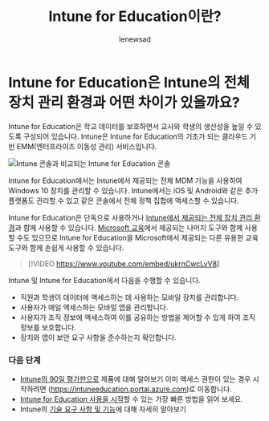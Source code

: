 ﻿---
title: Intune for Education이란?
description: Intune for Education이 전체 Intune 관리 환경과 어떻게 다른지 알아봅니다.
keywords: Intune이란
author: lenewsad
ms.author: lanewsad
manager: dougeby
ms.date: 12/21/2017
ms.topic: get-started-article
ms.prod: ''
ms.service: microsoft-intune
ms.technology: ''
ms.assetid: ca36589b-804d-40b8-b112-9195d8897800
ms.reviewer: travisj
ms.suite: ems
ms.custom: intune-azure
ms.openlocfilehash: 30195ee56e99754f5ed385291823adef08d6ce01
ms.sourcegitcommit: 7f46e9990797bdfa669ccba2077721f1bc70c07e
ms.translationtype: HT
ms.contentlocale: ko-KR
ms.lasthandoff: 04/04/2018
---
# <a name="how-is-intune-for-education-different-from-the-full-device-management-experience-in-intune"></a>Intune for Education은 Intune의 전체 장치 관리 환경과 어떤 차이가 있을까요?

Intune for Education은 학교 데이터를 보호하면서 교사와 학생의 생산성을 높일 수 있도록 구성되어 있습니다. Intune은 Intune for Education의 기초가 되는 클라우드 기반 EMM(엔터프라이즈 이동성 관리) 서비스입니다.

![Intune 콘솔과 비교되는 Intune for Education 콘솔](./media/intune-azure-vs-intuneEDU.png)

Intune for Education에서는 Intune에서 제공되는 전체 MDM 기능을 사용하여 Windows 10 장치를 관리할 수 있습니다. Intune에서는 iOS 및 Android와 같은 추가 플랫폼도 관리할 수 있고 같은 콘솔에서 전체 정책 집합에 액세스할 수 있습니다.

Intune for Education은 단독으로 사용하거나 [Intune에서 제공되는 전체 장치 관리 환경](introduction-intune.md)과 함께 사용할 수 있습니다. [Microsoft 교육](https://microsoft.com/education)에서 제공되는 나머지 도구와 함께 사용할 수도 있으므로 Intune for Education을 Microsoft에서 제공되는 다른 유용한 교육 도구와 함께 손쉽게 사용할 수 있습니다.

> [!VIDEO https://www.youtube.com/embed/ukrnCwcLvV8]

Intune 및 Intune for Education에서 다음을 수행할 수 있습니다.
* 직원과 학생이 데이터에 액세스하는 데 사용하는 모바일 장치를 관리합니다.
* 사용자가 매일 액세스하는 모바일 앱을 관리합니다.
* 사용자가 조직 정보에 액세스하여 이를 공유하는 방법을 제어할 수 있게 하여 조직 정보를 보호합니다.
* 장치와 앱이 보안 요구 사항을 준수하는지 확인합니다.

### <a name="next-steps"></a>다음 단계
* [Intune의 90일 평가판으로](https://signup.microsoft.com/Signup?OfferId=5eec053c-cc40-4cd5-a06a-ea8d75cf2686&ali=1) 제품에 대해 알아보기 이미 액세스 권한이 있는 경우 시작하려면 (https://intuneeducation.portal.azure.com)로 이동합니다.
* [Intune for Education 사용을 시작](/intune-education/what-is-express-configuration)할 수 있는 가장 빠른 방법을 읽어 보세요.
* Intune의 [기술 요구 사항 및 기능](/intune/supported-devices-browsers)에 대해 자세히 알아보기
